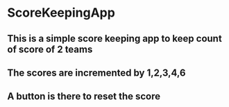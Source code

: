 # ScoreKeepingApp
## This is a simple score keeping app to keep count of score of 2 teams 
## The scores are incremented by 1,2,3,4,6
## A button is there to reset the score